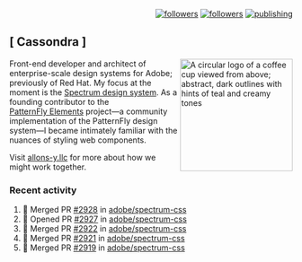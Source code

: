 <p align="right"><a rel="me" href="https://front-end.social/@castastrophe">
    <img alt="followers" title="Follow me on Mastodon" src="https://img.shields.io/mastodon/follow/109297102751309835?domain=https%3A%2F%2Ffront-end.social&label=Follow&logo=mastodon&logoColor=white&style=for-the-badge&labelColor=008080&color=006969"/></a>
  <a href="https://codepen.io/castastrophe/">
    <img alt="followers" title="Follow me on CodePen" src="https://img.shields.io/badge/23-1?color=640464&labelColor=7c007c&style=for-the-badge&logo=codepen&label=Follow"/></a>
<a href="https://castastrophe.medium.com/">
    <img alt="publishing" title="View articles on Medium" src="https://img.shields.io/badge/107-1?color=666&labelColor=444&label=subscribe&logo=medium&logoColor=white&style=for-the-badge"/></a>
</p>

## [&nbsp;Cassondra&nbsp;]

<img align="right" src="https://github-production-user-asset-6210df.s3.amazonaws.com/1840295/253016758-ba468774-1cd3-42c2-8f43-947b5eeb5edf.png" height="200" alt="A circular logo of a coffee cup viewed from above; abstract, dark outlines with hints of teal and creamy tones">

Front-end developer and architect of enterprise-scale design systems for Adobe; previously of Red Hat. My focus at the moment is the [Spectrum design system](https://github.com/adobe/spectrum-css). As a founding contributor to the [PatternFly&nbsp;Elements](https://github.com/patternfly/patternfly-elements) project&mdash;a community implementation of the PatternFly design system&mdash;I became intimately familiar with the nuances of styling web components.

Visit [allons-y.llc](http://allons-y.llc/) for more about how we might work together.

### Recent activity

<!--START_SECTION:activity-->
1. 🎉 Merged PR [#2928](https://github.com/adobe/spectrum-css/pull/2928) in [adobe/spectrum-css](https://github.com/adobe/spectrum-css)
2. 💪 Opened PR [#2927](https://github.com/adobe/spectrum-css/pull/2927) in [adobe/spectrum-css](https://github.com/adobe/spectrum-css)
3. 🎉 Merged PR [#2922](https://github.com/adobe/spectrum-css/pull/2922) in [adobe/spectrum-css](https://github.com/adobe/spectrum-css)
4. 🎉 Merged PR [#2921](https://github.com/adobe/spectrum-css/pull/2921) in [adobe/spectrum-css](https://github.com/adobe/spectrum-css)
5. 🎉 Merged PR [#2919](https://github.com/adobe/spectrum-css/pull/2919) in [adobe/spectrum-css](https://github.com/adobe/spectrum-css)
<!--END_SECTION:activity-->
